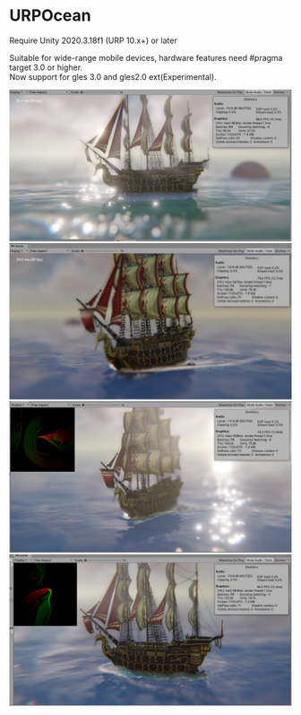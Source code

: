 # URPOcean

Require Unity 2020.3.18f1 (URP 10.x+) or later

Suitable for wide-range mobile devices, hardware features need #pragma target 3.0 or higher.  
Now support for gles 3.0 and gles2.0 ext(Experimental).

![](./Image/URPOcean.png)
![](./Image/URPOcean1.png)
![](./Image/URPOcean2.png)
![](./Image/URPOcean3.png)
